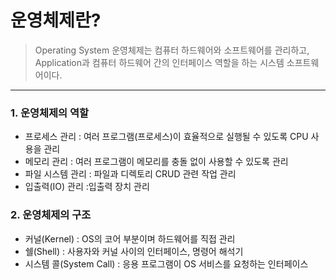 # 운영체제란?

> Operating System
> 운영체제는 컴퓨터 하드웨어와 소프트웨어를 관리하고, Application과 컴퓨터 하드웨어 간의 인터페이스 역할을 하는 시스템 소프트웨어이다.

---

### 1. 운영체제의 역할
- 프로세스 관리 : 여러 프로그램(프로세스)이 효율적으로 실행될 수 있도록 CPU 사용을 관리
- 메모리 관리 : 여러 프로그램이 메모리를 충돌 없이 사용할 수 있도록 관리
- 파일 시스템 관리 : 파일과 디렉토리 CRUD 관련 작업 관리
- 입출력(IO) 관리 :입출력 장치 관리

### 2. 운영체제의 구조
- 커널(Kernel) : OS의 코어 부분이며 하드웨어를 직접 관리
- 쉘(Shell) : 사용자와 커널 사이의 인터페이스, 명령어 해석기
- 시스템 콜(System Call) : 응용 프로그램이 OS 서비스를 요청하는 인터페이스